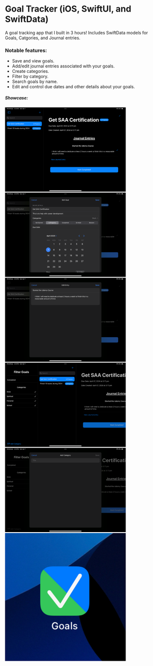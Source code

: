 #  Goal Tracker (iOS, SwiftUI, and SwiftData)

A goal tracking app that I built in 3 hours!
Includes SwiftData models for Goals, Catgories, and Journal entries.

### Notable features:
* Save and view goals.
* Add/edit journal entries associated with your goals.
* Create categories.
* Filter by category.
* Search goals by name.
* Edit and control due dates and other details about your goals.

##### Showcase:

<img src="images/IMG_0091.PNG" alt="alt text" width="400"/> <img src="images/IMG_0092.PNG" alt="alt text" width="400"/>
<br />
<img src="images/IMG_0093.PNG" alt="alt text" width="400"/> <img src="images/IMG_0094.PNG" alt="alt text" width="400"/>
<br />
<img src="images/IMG_0095.PNG" alt="alt text" width="400"/> <img src="images/IMG_A1EB6A192A7D-1.jpeg" alt="logo" width="400"/>
